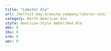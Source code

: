 ```yaml
---
title: "Lobster Ale"
url: /belfast-bay-brewing-company/lobster-ale/
category: North American Ale
style: American-Style Amber/Red Ale
abv: 0
ibu: 0
srm: 0
upc: 0
---
```


